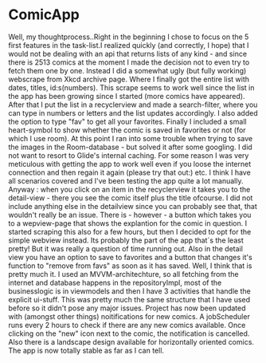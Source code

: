 # ComicApp
Well, my thoughtprocess..Right in the beginning I chose to focus on the 5 first features in the task-list.I realized quickly (and correctly, I hope) that I would not be dealing 
with an api that returns lists of any kind - and since there is 2513 comics at the moment I made the decision not to even try to fetch them one by one. Instead I did a somewhat 
ugly (but fully working) webscrape from Xkcd archive page. Where I finally got the entire list with dates, titles, id:s(numbers). This scrape seems to work well since the list 
in the app has been growing since I started (more comics have appeared). After that I put the list in a recyclerview and made a search-filter, where you can type in numbers or 
letters and the list updates accordingly. I also added the option to type "fav" to get all your favorites. Finally I included a small heart-symbol to show whether the 
comic is saved in favorites or not (for which I use room). At this point I ran into some trouble when trying to save the images in the Room-database - but solved it after some 
googling. I did not want to resort to Glide's internal caching. For some reason I was very meticulous with getting the app to work well even if you loose the internet connection 
and then regain it again (please try that out:) etc. I think I have all scenarios covered and I've been testing the app quite a lot manually. Anyway : when you click on an item 
in the recyclerview it takes you to the detail-view - there you see the comic itself plus the title ofcourse. I did not include anything else in the detailview since you can probably 
see that, that wouldn't really be an issue. There is - however - a button which takes you to a wepview-page that shows the explantion for the comic in question. I started scraping 
this also for a few hours, but then I decided to opt for the simple webview instead. Its probably the part of the app that´s the least pretty! But it was really a question of 
time running out. Also in the detail view you have an option to save to favorites and a button that changes it's function to "remove from favs" as soon as it has saved. Well, I 
think that is pretty much it. I used an MVVM-architechture, so all fetching from the internet and database happens in the repositoryImpl, most of the businesslogic is in viewmodels 
and then I have 3 activities that handle the explicit ui-stuff. This was pretty much the same structure that I have used before so it didn't pose any major issues. Project has now been updated with (amongst other things) noitifications for new comics. A jobScheduler runs every 2 hours to check if there are any new comics available. Once clicking on the "new" icon next to the comic, the notification is cancelled. Also there is a landscape design available for horizontally oriented comics. The app is now totally stable as far as I can tell.  
